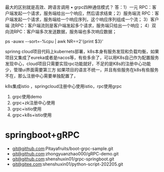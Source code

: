 最大的区别就是高效、跨语言调用
• grpc四种通信模式？ 答：1）一元 RPC：客户端发起一个请求，服务端给出一个响应，然后请求结束；2）服务端流 RPC：客户端发起一个请求，服务端给一个响应序列，这个响应序列组成一个流； 3）客户端
流RPC：客户端流则是客户端发起多个请求，服务端只给出一个响应； 4）双向流RPC：客户端多次发送数据，服务端也多次响应数据；


ps -auwx --sort=-%cpu | awk NR==2'{print $3}'

sprinng cloud项目代码上kubernets部署，k8s本身有服务发现和负载均衡，如果项目又集成了eureka或者是nacos等，有些多余了，可以用K8s自己作为配置服务发现中心，cloud项目只需要实现rpc功能就好，不足的是K8s的注册中心功能少，管理ui界面需要第三方
如果项目的语言不统一，并且有些服务在k8s有些服务不在，那么注册中心需要单独配置了，

k8s集成istio ，springcloud注册中心使用istio，rpc使用grpc

1. grpc使用demo
2. grpc+zk注册中心使用
3. grpc+istio使用
4. grpc+k8s+istio使用 


# springboot+gRPC
- git@github.com:Pitayafruits/boot-grpc-sample.git
- git@github.com:zhongyuanzhao000/gRPC-demo.git
- git@github.com:shenshuxin01/grpc-springboot.git
- git@gitee.com:shenshuxin01/python-script-202205.git













